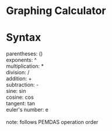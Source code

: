 # Graphing Calculator
# Syntax
parentheses: ()
\
exponents: ^
\
multiplication: *
\
division: /
\
addition: +
\
subtraction: -
\
sine: sin
\
cosine: cos
\
tangent: tan
\
euler's number: e
\
\
note: follows PEMDAS operation order
